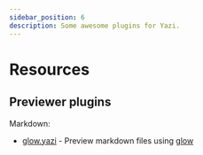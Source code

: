 ```yaml
---
sidebar_position: 6
description: Some awesome plugins for Yazi.
---
```


# Resources

## Previewer plugins

Markdown:

- [glow.yazi](https://github.com/Reledia/glow.yazi) - Preview markdown files using [glow](https://github.com/charmbracelet/glow)
